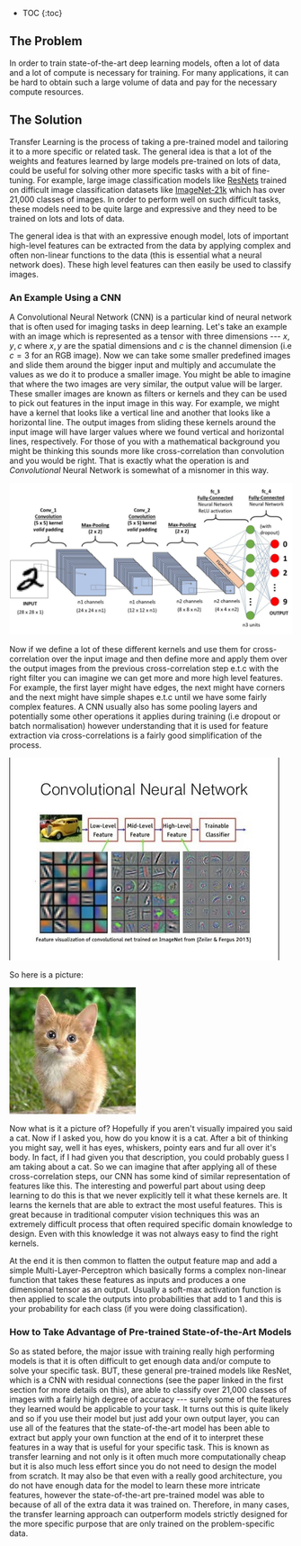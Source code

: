 <!-- prettier-ignore -->
* TOC
{:toc}

## The Problem

In order to train state-of-the-art deep learning models, often a lot of data and a lot of compute is
necessary for training. For many applications, it can be hard to obtain such a large volume of data
and pay for the necessary compute resources.

## The Solution

Transfer Learning is the process of taking a pre-trained model and tailoring it to a more specific
or related task. The general idea is that a lot of the weights and features learned by large models
pre-trained on lots of data, could be useful for solving other more specific tasks with a bit of
fine-tuning. For example, large image classification models like
[ResNets](https://arxiv.org/abs/1512.03385) trained on difficult image classification datasets like
[ImageNet-21k](https://www.image-net.org/) which has over 21,000 classes of images. In order to
perform well on such difficult tasks, these models need to be quite large and expressive and they
need to be trained on lots and lots of data.

The general idea is that with an expressive enough model, lots of important high-level features can
be extracted from the data by applying complex and often non-linear functions to the data \(this is
essential what a neural network does\). These high level features can then easily be used to
classify images.

### An Example Using a CNN

A Convolutional Neural Network \(CNN\) is a particular kind of neural network that is often used for
imaging tasks in deep learning. Let's take an example with an image which is represented as a tensor
with three dimensions --- $x, y, c$ where $x, y$ are the spatial dimensions and $c$ is the channel
dimension \(i.e $c = 3$ for an RGB image\). Now we can take some smaller predefined images and slide
them around the bigger input and multiply and accumulate the values as we do it to produce a smaller
image. You might be able to imagine that where the two images are very similar, the output value
will be larger. These smaller images are known as filters or kernels and they can be used to pick
out features in the input image in this way. For example, we might have a kernel that looks like a
vertical line and another that looks like a horizontal line. The output images from sliding these
kernels around the input image will have larger values where we found vertical and horizontal lines,
respectively. For those of you with a mathematical background you might be thinking this sounds more
like cross-correlation than convolution and you would be right. That is exactly what the operation
is and _Convolutional_ Neural Network is somewhat of a misnomer in this way.

![](/images/cnn_structure.jpg "The structure of a CNN")

Now if we define a lot of these different kernels and use them for cross-correlation over the input
image and then define more and apply them over the output images from the previous cross-correlation
step e.t.c with the right filter you can imagine we can get more and more high level features. For
example, the first layer might have edges, the next might have corners and the next might have
simple shapes e.t.c until we have some fairly complex features. A CNN usually also has some pooling
layers and potentially some other operations it applies during training \(i.e dropout or batch
normalisation\) however understanding that it is used for feature extraction via cross-correlations
is a fairly good simplification of the process.

![](/images/cnn_features.jpg "Some examples of features extracted using filters in a CNN")

So here is a picture:

![](/images/cat.jpg)

Now what is it a picture of? Hopefully if you aren't visually impaired you said a cat. Now if I
asked you, how do you know it is a cat. After a bit of thinking you might say, well it has eyes,
whiskers, pointy ears and fur all over it's body. In fact, if I had given you that description, you
could probably guess I am taking about a cat. So we can imagine that after applying all of these
cross-correlation steps, our CNN has some kind of similar representation of features like this. The
interesting and powerful part about using deep learning to do this is that we never explicitly tell
it what these kernels are. It learns the kernels that are able to extract the most useful features.
This is great because in traditional computer vision techniques this was an extremely difficult
process that often required specific domain knowledge to design. Even with this knowledge it was not
always easy to find the right kernels.

At the end it is then common to flatten the output feature map and add a simple
Multi-Layer-Perceptron which basically forms a complex non-linear function that takes these features
as inputs and produces a one dimensional tensor as an output. Usually a soft-max activation function
is then applied to scale the outputs into probabilities that add to 1 and this is your probability
for each class \(if you were doing classification\).

### How to Take Advantage of Pre-trained State-of-the-Art Models

So as stated before, the major issue with training really high performing models is that it is often
difficult to get enough data and/or compute to solve your specific task. BUT, these general
pre-trained models like ResNet, which is a CNN with residual connections \(see the paper linked in
the first section for more details on this\), are able to classify over 21,000 classes of images
with a fairly high degree of accuracy --- surely some of the features they learned would be
applicable to your task. It turns out this is quite likely and so if you use their model but just
add your own output layer, you can use all of the features that the state-of-the-art model has been
able to extract but apply your own function at the end of it to interpret these features in a way
that is useful for your specific task. This is known as transfer learning and not only is it often
much more computationally cheap but it is also much less effort since you do not need to design the
model from scratch. It may also be that even with a really good architecture, you do not have enough
data for the model to learn these more intricate features, however the state-of-the-art pre-trained
model was able to because of all of the extra data it was trained on. Therefore, in many cases, the
transfer learning approach can outperform models strictly designed for the more specific purpose
that are only trained on the problem-specific data.
